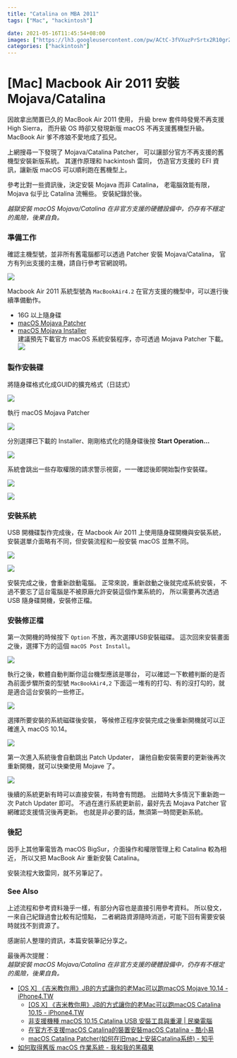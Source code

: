 ```yaml
---
title: "Catalina on MBA 2011"
tags: ["Mac", "hackintosh"]

date: 2021-05-16T11:45:54+08:00
images: ["https://lh3.googleusercontent.com/pw/ACtC-3fVXuzPrSrtx2R10grZCwGi5meFEzFOuBSgtw8JrnWZ4N9G2MOCHLb41djGH8w9KeBv3wazMhPvopYCxvlLDcYrhAhB8JwJC4RYb4WkZo2EWUEXVjMquzbs7S5wYhLbasNhNq1nXFXKqZ6pqD4_qNv-8w=w800-no?authuser=0"]
categories: ["hackintosh"]
---
```


[Mac] Macbook Air 2011 安裝 Mojava/Catalina
===========================================

因故拿出閒置已久的 MacBook Air 2011 使用，
升級 brew 套件時發覺不再支援 High Sierra，
而升級 OS 時卻又發現新版 macOS 不再支援舊機型升級。
MacBook Air 爹不疼娘不愛地成了孤兒。

上網搜尋一下發現了 Mojava/Catalina Patcher，
可以讓部分官方不再支援的舊機型安裝新版系統。
其運作原理和 hackintosh 雷同，
仿造官方支援的 EFI 資訊，讓新版 macOS 可以順利跑在舊機型上。

參考比對一些資訊後，決定安裝 Mojava 而非 Catalina，
老電腦效能有限，Mojava 似乎比 Catalina 流暢些。
安裝紀錄於後。

_越獄安裝 macOS Mojava/Catalina 在非官方支援的硬體設備中，仍存有不穩定的風險，後果自負。_


### 準備工作 ###

確認主機型號，並非所有舊電腦都可以透過 Patcher 安裝 Mojava/Catalina，
官方有列出支援的主機，請自行參考官網說明。

![](https://lh3.googleusercontent.com/pw/ACtC-3dL0riUaXnORmvDJUBkVLQYxPWmZByDQMB1PuFagMM5giIdPMBO6k8pyY1j2g9k6tpSTe9UR_LOk5YlNtg5MEWodsATK5e4ruaxO-TSwzjgoi8fppqRW77WQdSRHfHc-KIs2uOU8m8mjZhzYp-jDd8eBg=w593-h538-no?authuser=0)

Macbook Air 2011 系統型號為 `MacBookAir4.2` 
在官方支援的機型中，可以進行後續準備動作。

-   16G 以上隨身碟
-   [macOS Mojava Patcher](http://dosdude1.com/mojave/)
-   [macOS Mojava Installer](https://apps.apple.com/us/app/macos-mojave/id1398502828?mt=12)  
    建議預先下載官方 macOS 系統安裝程序，亦可透過 Mojava Patcher 下載。  
    ![](https://lh3.googleusercontent.com/pw/ACtC-3d_P68vX1FQrc3cOVDFTsZXnykQ_iChRuqJ5IqrUarM4K9RGkGO2455iA67EsHJDgYQC83jwGLpmHA_hAV1z_vywntth5N26A421ZeliQa-9eOzpkt3xOlCgnC28kxn66ZH_9llUpc5LU1NDH-yilQt2g=w800-no?authuser=0)


### 製作安裝碟 ###

將隨身碟格式化成GUID的擴充格式（日誌式）

![](https://lh3.googleusercontent.com/pw/ACtC-3dRH-9ipZmGNjim_uuVggf68nGbBjqlFky4G-2Khhrxvk459_LPCdLx8EsiNXpytFNTIysk2rQd43DM_hzo9ev-yz0vcIooIHOvnkcdt5i5hyZFGhXZYT0KiX0Kh5JnopIscPAaFlEGjS1KX8Ynx9294A=w800-no?authuser=0)

執行 macOS Mojava Patcher

![](https://lh3.googleusercontent.com/pw/ACtC-3f3oCmV_zRbzb6znhnjPs8Cf5bwM--3KtDKIA9d4l3__tF9m8Y1aUgI9fnkCfvcfcdoSrAmoPdnwIx-7n6JZyoFp0M78Ee0qlmSb5VaOamM9wjEu1bQVYdWEwxwE1rnRohgSL5oT2AwblIxKD8LlrKafg=w800-no?authuser=0)

分別選擇已下載的 Installer、剛剛格式化的隨身碟後按 __Start Operation...__

![](https://lh3.googleusercontent.com/pw/ACtC-3dpj2jDzuaPZTYRnBxksbvbfkhcZai1k7gUZaTssI0NOKDqtojW5yqsngQUEyZ5mowvUId7JmNaNKXvf9G3mjbd_inGYQutjXEDuP6Fxji4AVvKGTrjzqXKgJYpPIwsT6Ao17qmvd4wpU7gRoV1fqSdMQ=w800-no?authuser=0)

系統會跳出一些存取權限的請求警示視窗，一一確認後即開始製作安裝碟。

![](https://lh3.googleusercontent.com/pw/ACtC-3c2iIyJr7L8R-CWB4t_vlzThNcrt1pParpZXhLNDlulX-XEOv_lOhuGYrIRWWZoe4QXubXHqibg3xHifzBhcNut3RXOmAui86ACwBypML8lkjnPHnCi3CyPfAP2qw262yIGu1YxONVHbFCKs3hiCkaFUQ=w800-no?authuser=0)

![](https://lh3.googleusercontent.com/pw/ACtC-3dsnASd-CKeHD1Bq-UFWoetPaVGOLVivHOzqPsD4-GseR60nl8ewhcWbvy-DcPoqQyFFYu21jwUpVErZL3HrCGTXDA37w_akjF9fuBrP3pPfyS3pQq1h3IOQjK0IQpXBl9LijItDsXYeSCW3DMsoj6Wsg=w800-no?authuser=0)


### 安裝系統 ###

USB 開機碟製作完成後，在 Macbook Air 2011 上使用隨身碟開機與安裝系統，
安裝選單介面略有不同，但安裝流程和一般安裝 macOS 並無不同。

![](https://lh3.googleusercontent.com/pw/ACtC-3ckHt3xbE-g3RNZtnNNiRHRS6GfD1DyOE4w3hCT8nHnmRPYNp5p78U9Q-45fYQsfQxTSYLvrzoa3h1rBGdcC2k5JlKgeFu48kkP2oC0IHNZPn-9iqPvX2CWBoVsAICaPloJkEHtanT368Nfhk0Gurjh5A=w800-no?authuser=0)

![](https://lh3.googleusercontent.com/pw/ACtC-3cpHHeOmeZIaXnKjuOwIieW-yiM_1vz-Fore8QbOWSih_YQoFRWuya1vIiGFbOJEVOb8YOw4BExcMqs0gZAz1tSOfNryy3xaR90dYjxO9_docDjLCLWh1n6My-i-8QckwATQ2ZWoJG496eiIeO3EkjJtg=w800-no?authuser=0)

安裝完成之後，會重新啟動電腦。
正常來說，重新啟動之後就完成系統安裝，
不過不要忘了這台電腦是不被原廠允許安裝這個作業系統的，
所以需要再次透過 USB 隨身碟開機，安裝修正檔。


### 安裝修正檔 ###

第一次開機的時候按下 `Option` 不放，再次選擇USB安裝磁碟。
這次回來安裝畫面之後，選擇下方的這個 `macOS Post Install`。

![](https://lh3.googleusercontent.com/pw/ACtC-3dBw1ew6bzjvSHFQP-hRlQ2jsQRXMFpIDu2z205QA4AGueR7HU4I8k9Qj-eaNxSNYRYGZn7SKrHbl63B8vfkc0ZHLy_vASySS5Xb4Z9IPGY-g0MzmEKhRVEjce52jG6aeOILk1a8mfYjjzjNLpDrFu77g=w800-no?authuser=0)

執行之後，軟體自動判斷你這台機型應該是哪台，
可以確認一下軟體判斷的是否為前面步驟所查的型號 `MacBookAir4,2`
下面這一堆有的打勾、有的沒打勾的，就是適合這台安裝的一些修正。

![](https://lh3.googleusercontent.com/pw/ACtC-3dOAiY-38JGULik-odL_9inPHKGsiCrSQlWAFcCcBZVDg4P3Gmn2O65rL8wVcxrKzzLi5c4x_S5TlRs-j3cFW5rd4pQX6JN_2X2KRf_nCdMPuXognH7CLfKU8rhfgF1sOUFGNbnYOuWzk_c1IzD8GH5Pw=w800-no?authuser=0)

選擇所要安裝的系統磁碟後安裝，
等候修正程序安裝完成之後重新開機就可以正確進入 macOS 10.14。

![](https://lh3.googleusercontent.com/pw/ACtC-3c6NmV2FD-LJxXEq9ISRSFPnOvmLSeOD23zZFq1DnAA6Nrr--K00enPtEFXvLxRhPn6zh0eSThdkiQQrXQgpVDmf1MshbGhOuB2uEeAQ0kGK2k0m_0oghTBcBsC9BmG--Ebkbr4bMhbFSUAkl19IQqMZg=w698-no?authuser=0)

第一次進入系統後會自動跳出 Patch Updater，
讓他自動安裝需要的更新後再次重新開機，就可以快樂使用 Mojave 了。

![](https://lh3.googleusercontent.com/pw/ACtC-3e4qtQeJ6g7G3LPmgGIrUOrOW0zNEfMpXLoYp2xw2Mgx8MyXy7j0p2oBZCj_M8p4mSmEJV_AhKCyBOy6CXbeC-B3bKw-50rUwQxYf2KltUYFCTS7mLCFNBZJtmM3CORK5c8-31a7XxLjnoDU6m5iJuLLA=w800-no?authuser=0)

後續的系統更新有時可以直接安裝，有時會有問題。
出錯時大多情況下重新跑一次 Patch Updater 即可。
不過在進行系統更新前，最好先去 Mojava Patcher 官網確認支援情況後再更新。
也就是非必要的話，無須第一時間更新系統。


### 後記 ###

因手上其他筆電皆為 macOS BigSur，介面操作和權限管理上和 Catalina 較為相近，
所以又把 MacBook Air 重新安裝 Catalina。

安裝流程大致雷同，就不另筆記了。


### See Also ###

上述流程和參考資料幾乎一樣，有部分內容也是直接引用參考資料。
所以發文，一來自己紀錄過會比較有記憶點，
二者網路資源隨時消逝，可能下回有需要安裝時就找不到資源了。

感謝前人整理的資訊，本篇安裝筆記分享之。

最後再次提醒：  
_越獄安裝 macOS Mojava/Catalina 在非官方支援的硬體設備中，仍存有不穩定的風險，後果自負。_

-   [[OS X] 《吉米教你用》JB的方式讓你的老Mac可以跑macOS Mojave 10.14 - iPhone4.TW](https://iphone4.tw/forums/showthread.php?t=221017)
    -   [[OS X] 《吉米教你用》JB的方式讓你的老Mac可以跑macOS Catalina 10.15 - iPhone4.TW](https://iphone4.tw/forums/showthread.php?t=221260)
    -   [非支援機種 macOS 10.15 Catalina USB 安裝工具與重灌 | 民樂電腦](https://7--8.com/how-to-create-a-macos-catalina-10-15-unsupported-usb-installer/)
    -   [在官方不支援macOS Catalina的裝置安裝macOS Catalina - 酷小易](https://blog.steveyi.net/macos-catalina-on-unsupport-mac/)
    -   [macOS Catalina Patcher(如何在旧mac上安装Catalina系统) - 知乎](https://blog.steveyi.net/macos-catalina-on-unsupport-mac/)
-   [如何取得舊版 macOS 作業系統 - 我和我的黑蘋果](https://www.imacpc.net/archives/3864)
